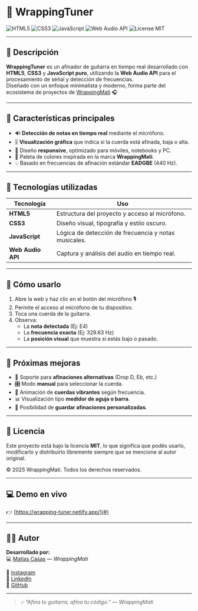 # 🎸 WrappingTuner

![HTML5](https://img.shields.io/badge/HTML5-E34F26?style=flat-square&logo=html5&logoColor=white)
![CSS3](https://img.shields.io/badge/CSS3-1572B6?style=flat-square&logo=css3&logoColor=white)
![JavaScript](https://img.shields.io/badge/JavaScript-F7DF1E?style=flat-square&logo=javascript&logoColor=black)
![Web Audio API](https://img.shields.io/badge/Web%20Audio%20API-9B87F5?style=flat-square)
![License MIT](https://img.shields.io/badge/License-MIT-green?style=flat-square)

---

## 🦊 Descripción

**WrappingTuner** es un afinador de guitarra en tiempo real desarrollado con **HTML5**, **CSS3** y **JavaScript puro**, utilizando la **Web Audio API** para el procesamiento de señal y detección de frecuencias.  
Diseñado con un enfoque minimalista y moderno, forma parte del ecosistema de proyectos de [WrappingMati](https://wrappingmati.com.ar) 🎧

---

## 🚀 Características principales

- 🔊 **Detección de notas en tiempo real** mediante el micrófono.  
- 🎚️ **Visualización gráfica** que indica si la cuerda está afinada, baja o alta.  
- 📱 Diseño **responsive**, optimizado para móviles, notebooks y PC.  
- 🎨 Paleta de colores inspirada en la marca **WrappingMati**.  
- 💡 Basado en frecuencias de afinación estándar **EADGBE** (440 Hz).

---

## 🧠 Tecnologías utilizadas

| Tecnología | Uso |
|-------------|-----|
| **HTML5** | Estructura del proyecto y acceso al micrófono. |
| **CSS3** | Diseño visual, tipografía y estilo oscuro. |
| **JavaScript** | Lógica de detección de frecuencia y notas musicales. |
| **Web Audio API** | Captura y análisis del audio en tiempo real. |

---

## 🎸 Cómo usarlo

1. Abre la web y haz clic en el botón del micrófono 🎙️  
2. Permite el acceso al micrófono de tu dispositivo.  
3. Toca una cuerda de la guitarra.  
4. Observa:
   - La **nota detectada** (Ej: E4)
   - La **frecuencia exacta** (Ej: 329.63 Hz)
   - La **posición visual** que muestra si estás bajo o pasado.

---

## 🧩 Próximas mejoras

- 🔁 Soporte para **afinaciones alternativas** (Drop D, Eb, etc.)  
- 🎛️ Modo **manual** para seleccionar la cuerda.  
- 🎵 Animación de **cuerdas vibrantes** según frecuencia.  
- 📊 Visualización tipo **medidor de aguja o barra**.  
- 💾 Posibilidad de **guardar afinaciones personalizadas**.  

---

## 🪪 Licencia

Este proyecto está bajo la licencia **MIT**, lo que significa que podés usarlo, modificarlo y distribuirlo libremente siempre que se mencione al autor original.  

© 2025 WrappingMati. Todos los derechos reservados.


---

## 💻 Demo en vivo

👉 [https://wrapping-tuner.netlify.app/](#) 

---

## 🧑‍🎤 Autor

**Desarrollado por:**  
💻 [Matías Casas](https://wrappingmati.com.ar) — *WrappingMati*  

📸 [Instagram](https://instagram.com/wrappingmati)  
💼 [LinkedIn](https://www.linkedin.com/in/matias-casas-413910257/)  
🐙 [GitHub](https://github.com/wrappingmati)

---

> 🎶 *“Afina tu guitarra, afina tu código.” — WrappingMati*
